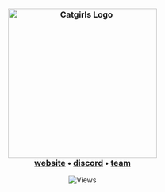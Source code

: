<div align="center">
	<h3>
		<picture>
			<source media="(prefers-color-scheme: dark)" srcset="https://i.ibb.co/9Hyg3wV8/rewcrwe.png">
			<source media="(prefers-color-scheme: light)" srcset="https://i.ibb.co/gF9wy6KH/crerecw.png">
			<img alt="Catgirls Logo" src="https://i.ibb.co/9Hyg3wV8/rewcrwe.png" width="300px">
		</picture>
		<br>
		<a href="https://restrain.cc">website</a> • 
		<a href="https://discord.gg/restrain">discord</a> • 
		<a href="https://restrain.cc/team">team</a>
	</h3>
	<p>
	    <img src="https://api.visitorbadge.io/api/visitors?path=catgir-ls/your-repo&countColor=%239bd1e8&style=flat" alt="Views">
	</p>
</div>
